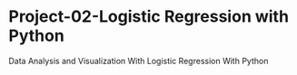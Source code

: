 # Project-02-Logistic Regression with Python
Data Analysis and Visualization With Logistic Regression With Python

